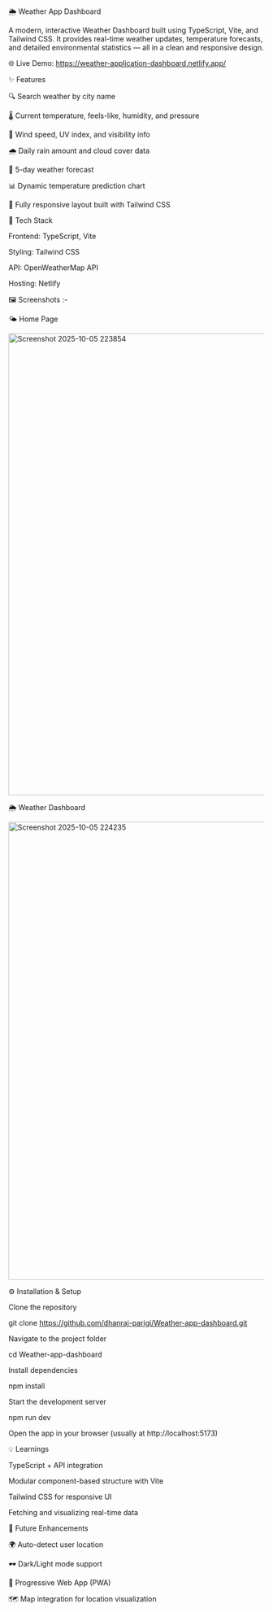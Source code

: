 🌦️ Weather App Dashboard

A modern, interactive Weather Dashboard built using TypeScript, Vite, and Tailwind CSS.
It provides real-time weather updates, temperature forecasts, and detailed environmental statistics — all in a clean and responsive design.

🌐 Live Demo: https://weather-application-dashboard.netlify.app/

✨ Features

🔍 Search weather by city name

🌡️ Current temperature, feels-like, humidity, and pressure

💨 Wind speed, UV index, and visibility info

🌧️ Daily rain amount and cloud cover data

📅 5-day weather forecast

📊 Dynamic temperature prediction chart

🌈 Fully responsive layout built with Tailwind CSS

🧠 Tech Stack

Frontend: TypeScript, Vite

Styling: Tailwind CSS

API: OpenWeatherMap API

Hosting: Netlify

🖼️ Screenshots :-

🌤️ Home Page

<img width="1838" height="909" alt="Screenshot 2025-10-05 223854" src="https://github.com/user-attachments/assets/b8d02324-1d8c-46ad-96d4-e4aef15f294a" />


🌦️ Weather Dashboard

<img width="1818" height="901" alt="Screenshot 2025-10-05 224235" src="https://github.com/user-attachments/assets/abadd366-92cc-4d06-8473-51c4c702b6ab" />

⚙️ Installation & Setup

Clone the repository

git clone https://github.com/dhanraj-parigi/Weather-app-dashboard.git


Navigate to the project folder

cd Weather-app-dashboard


Install dependencies

npm install


Start the development server

npm run dev


Open the app in your browser (usually at http://localhost:5173)



💡 Learnings

TypeScript + API integration

Modular component-based structure with Vite

Tailwind CSS for responsive UI

Fetching and visualizing real-time data

🚀 Future Enhancements

🌍 Auto-detect user location

🕶️ Dark/Light mode support

📱 Progressive Web App (PWA)

🗺️ Map integration for location visualization

